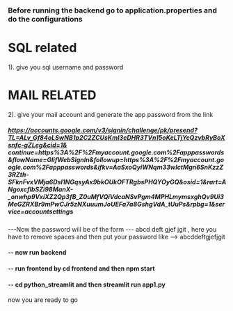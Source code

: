 ### Before running the backend go to application.properties and do the configurations

# SQL related

1). give you sql username and password

# MAIL RELATED

2). give your mail account and generate the app password from the link

##### https://accounts.google.com/v3/signin/challenge/pk/presend?TL=ALv_Gf84oLSwNB1p2C2ZCUsKmI3cDHR3TVn15oKeLTjYcQzvbRyBoXsnfc-gZLeg&cid=1& continue=https%3A%2F%2Fmyaccount.google.com%2Fapppasswords&flowName=GlifWebSignIn&followup=https%3A%2F%2Fmyaccount.google.com%2Fapppasswords&ifkv=AaSxoQyiWNqm33wlctMgn6SnKzzZ3RZth-SFknFvxVMja6DsI1NGqsyAx9bkOUkOFTRgbsPHQYOyGQ&osid=1&rart=ANgoxcflbSZi98ManX-\_onwhp9VxiXZ2Qp3fB_Z0uMfVQiVdcaNSvPgm4MPHLmymsxghQv9Ui3MeGZRXBr9mPwCJr5zNXuuumJoUEFa7a8GshgVdA_tUuPs&rpbg=1&service=accountsettings

---Now the password will be of the form --- abcd deft gjef jgit , here you have to remove spaces and then put your password
like --> abcddeftgjefjgit

#### -- now run backend

#### -- run frontend by cd frontend and then npm start

#### -- cd python_streamlit and then streamlit run app1.py

now you are ready to go
